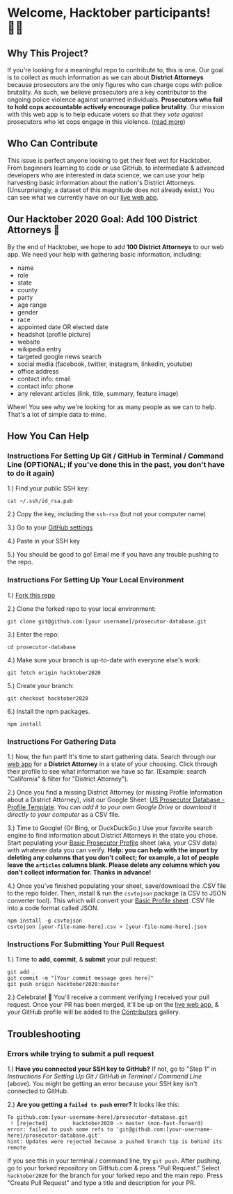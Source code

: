 # Welcome, Hacktober participants! 👋🏽 

## Why This Project?
If you're looking for a meaningful repo to contribute to, this is one. Our goal is to collect as much information as we can about **District Attorneys** because prosecutors are the only figures who can charge cops with police brutality. As such, we believe prosecutors are a key contributor to the ongoing police violence against unarmed individuals. **Prosecutors who fail to hold cops accountable actively encourage police brutality**. Our mission with this web app is to help educate voters so that they *vote against* prosecutors who let cops engage in this violence. ([read more](https://github.com/billimarie/prosecutor-database/blob/master/DOCS.md#1-history-why-prosecutors))

## Who Can Contribute
This issue is perfect anyone looking to get their feet wet for Hacktober. From beginners learning to code or use GitHub, to intermediate & advanced developers who are interested in data science, we can use your help harvesting basic information about the nation's District Attorneys. (Unsurprisingly, a dataset of this magnitude does not already exist.) You can see what we currently have on our [live web app](https://us-prosecutor-database.herokuapp.com/). 

## Our Hacktober 2020 Goal: Add 100 District Attorneys 🎉
By the end of Hacktober, we hope to add **100 District Attorneys** to our web app. We need your help with gathering basic information, including:
- name
- role
- state
- county
- party
- age range
- gender
- race
- appointed date OR elected date
- headshot (profile picture)
- website
- wikipedia entry
- targeted google news search
- social media (facebook, twitter, instagram, linkedin, youtube)
- office address
- contact info: email
- contact info: phone
- any relevant articles (link, title, summary, feature image)

Whew! You see why we're looking for as many people as we can to help. That's a lot of simple data to mine.

## How You Can Help

### Instructions For Setting Up Git / GitHub in Terminal / Command Line (OPTIONAL; if you've done this in the past, you don't have to do it again)

1.) Find your public SSH key:
```
cat ~/.ssh/id_rsa.pub
```

2.) Copy the key, including the `ssh-rsa` (but not your computer name)

3.) Go to your [GitHub settings](https://github.com/settings/ssh)

4.) Paste in your SSH key

5.) You should be good to go! Email me if you have any trouble pushing to the repo.

### Instructions For Setting Up Your Local Environment

1.) [Fork this repo](https://github.com/billimarie/prosecutor-database/fork)

2.) Clone the forked repo to your local environment:
```
git clone git@github.com:[your username]/prosecutor-database.git
```

3.) Enter the repo:
```
cd prosecutor-database
```

4.) Make sure your branch is up-to-date with everyone else's work:
```
git fetch origin hacktober2020
```

5.) Create your branch:
```
git checkout hacktober2020
```

6.) Install the npm packages. 
```
npm install
```

### Instructions For Gathering Data

1.) Now, the fun part! It's time to start gathering data. Search through our [web app](https://us-prosecutor-database.herokuapp.com/) for a **District Attorney** in a state of your choosing. Click through their profile to see what information we have so far. (Example: search "California" & filter for "District Attorney").

2.) Once you find a missing District Attorney (or missing Profile Information about a District Attorney), visit our Google Sheet: [US Prosecutor Database - Profile Template](https://docs.google.com/spreadsheets/d/1Itwl8_jQpuXPjRH70fffEUSHvInfqbRKXg0iPEx8iCE/edit?usp=sharing). You can *add it to your own Google Drive* or *download it directly to your computer* as a CSV file.

3.) Time to Google! (Or Bing, or DuckDuckGo.) Use your favorite search engine to find information about District Attorneys in the state you chose. Start populating your [Basic Prosecutor Profile](https://docs.google.com/spreadsheets/d/1Itwl8_jQpuXPjRH70fffEUSHvInfqbRKXg0iPEx8iCE/edit?usp=sharing) sheet (aka, your CSV data) with whatever data you can verify. **Help: you can help with the import by deleting any columns that you don't collect; for example, a lot of people leave the `articles` columns blank. Please delete any columns which you don't collect information for. Thanks in advance!**

4.) Once you've finished populating your sheet, save/download the .CSV file to the repo folder. Then, install & run the `csvtojson` package (a CSV to JSON converter tool). This which will convert your [Basic Profile sheet](https://docs.google.com/spreadsheets/d/1Itwl8_jQpuXPjRH70fffEUSHvInfqbRKXg0iPEx8iCE/edit?usp=sharing) .CSV file into a code format called JSON.
```
npm install -g csvtojson
csvtojson [your-file-name-here].csv > [your-file-name-here].json
```

### Instructions For Submitting Your Pull Request

1.) Time to **add**, **commit**, & **submit** your pull request:
```
git add .
git commit -m "[Your commit message goes here]"
git push origin hacktober2020:master
```

2.) Celebrate! 🎉 You'll receive a comment verifying I received your pull request. Once your PR has been merged, it'll be up on the [live web app](https://us-prosecutor-database.herokuapp.com/), & your GitHub profile will be added to the [Contributors](https://github.com/billimarie/prosecutor-database/blob/master/README.md#contributors) gallery.

## Troubleshooting

### Errors while trying to submit a pull request

1.) **Have you connected your SSH key to GitHub?** If not, go to "Step 1" in *Instructions For Setting Up Git / GitHub in Terminal / Command Line* (above). You might be getting an error because your SSH key isn't connected to GitHub.

2.) **Are you getting a `failed to push` error?** It looks like this:

```
To github.com:[your-username-here]/prosecutor-database.git
 ! [rejected]        hacktober2020 -> master (non-fast-forward)
error: failed to push some refs to 'git@github.com:[your-username-here]/prosecutor-database.git'
hint: Updates were rejected because a pushed branch tip is behind its remote
```

If you see this in your terminal / command line, try `git push`. After pushing, go to your forked repository on GitHub.com & press "Pull Request." Select `hacktober2020` for the branch for your forked repo and the main repo. Press "Create Pull Request" and type a title and description for your PR.
